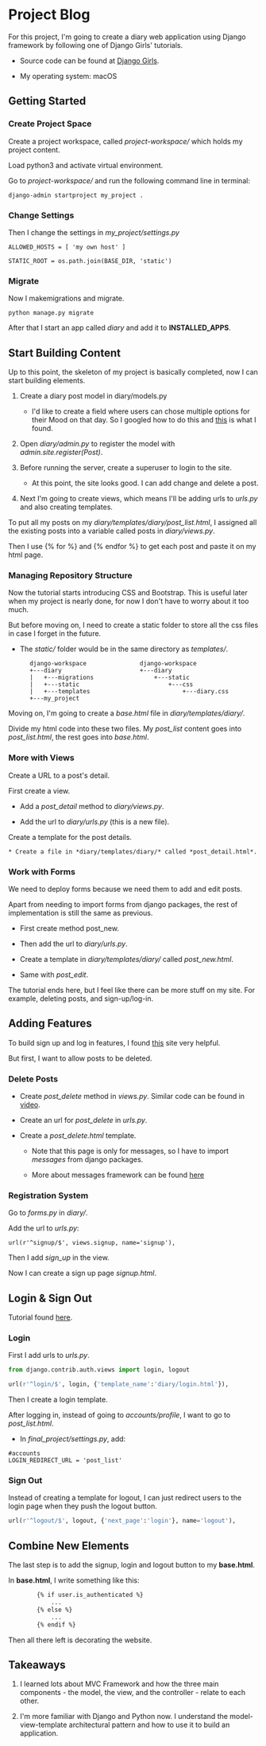 # Project Blog

For this project, I'm going to create a diary web application using Django framework by following one of Django Girls' tutorials.

* Source code can be found at [Django Girls](https://tutorial.djangogirls.org/en/django_start_project/).

* My operating system: macOS

## Getting Started

### Create Project Space

Create a project workspace, called *project-workspace/* which holds my project content.

Load python3 and activate virtual environment.

Go to *project-workspace/* and run the following command line in terminal:

```
django-admin startproject my_project .
```

### Change Settings

Then I change the settings in *my_project/settings.py*

```
ALLOWED_HOSTS = [ 'my own host' ]

STATIC_ROOT = os.path.join(BASE_DIR, 'static')
```

### Migrate

Now I makemigrations and migrate.

```
python manage.py migrate
```

After that I start an app called *diary* and add it to **INSTALLED_APPS**.

## Start Building Content

Up to this point, the skeleton of my project is basically completed, now I can start building elements.

1. Create a diary post model in diary/models.py

	* I'd like to create a field where users can chose multiple options for their Mood on that day. So I googled how to do this and [this](https://www.youtube.com/watch?v=5jWJBpS0tkg) is what I found.
	
2. Open *diary/admin.py* to register the model with *admin.site.register(Post)*.

3. Before running the server, create a superuser to login to the site.

	* At this point, the site looks good. I can add change and delete a post.
	
4. Next I'm going to create views, which means I'll be adding urls to *urls.py* and also creating templates.

To put all my posts on my *diary/templates/diary/post_list.html*, I assigned all the existing posts into a variable called posts in *diary/views.py*.

Then I use \{% for %\} and \{% endfor %\} to get each post and paste it on my html page.

### Managing Repository Structure

Now the tutorial starts introducing CSS and Bootstrap. This is useful later when my project is nearly done, for now I don't have to worry about it too much.

But before moving on, I need to create a static folder to store all the css files in case I forget in the future.

* The *static/* folder would be in the same directory as *templates/*.

```
      django-workspace               django-workspace
      +---diary                      +---diary
      |   +---migrations                 +---static
      |   +---static                         +---css
      |   +---templates                          +---diary.css
      +---my_project
```

Moving on, I'm going to create a *base.html* file in *diary/templates/diary/*.

Divide my html code into these two files. My *post_list* content goes into *post_list.html*, the rest goes into *base.html*.

### More with Views

Create a URL to a post's detail.

First create a view.

* Add a *post_detail* method to *diary/views.py*.
	
* Add the url to *diary/urls.py* (this is a new file).
	
Create a template for the post details.

	* Create a file in *diary/templates/diary/* called *post_detail.html*.

### Work with Forms

We need to deploy forms because we need them to add and edit posts.

Apart from needing to import forms from django packages, the rest of implementation is still the same as previous.

* First create method post_new.

* Then add the url to *diary/urls.py*.

* Create a template in *diary/templates/diary/* called *post_new.html*.

* Same with *post_edit*.

The tutorial ends here, but I feel like there can be more stuff on my site. For example, deleting posts, and sign-up/log-in.

## Adding Features

To build sign up and log in features, I found [this](https://simpleisbetterthancomplex.com/tutorial/2017/02/18/how-to-create-user-sign-up-view.html) site very helpful.

But first, I want to allow posts to be deleted.

### Delete Posts

* Create *post_delete* method in *views.py*. Similar code can be found in [video](https://www.youtube.com/watch?v=8_Chnq4x1vA).

* Create an url for *post_delete* in *urls.py*.

* Create a *post_delete.html* template.

	* Note that this page is only for messages, so I have to import *messages* from django packages.
	
	* More about messages framework can be found [here](https://docs.djangoproject.com/en/2.0/ref/contrib/messages/)
	
### Registration System

Go to *forms.py* in *diary/*.

Add the url to *urls.py*:

```
url(r'^signup/$', views.signup, name='signup'),
```

Then I add *sign_up* in the view.

Now I can create a sign up page *signup.html*.

## Login & Sign Out

Tutorial found [here](https://www.youtube.com/watch?v=exgNlhAPyQ8).

### Login

First I add urls to *urls.py*.

```python
from django.contrib.auth.views import login, logout

url(r'^login/$', login, {'template_name':'diary/login.html'}),
```

Then I create a login template.

After logging in, instead of going to *accounts/profile*, I want to go to *post_list.html*.

* In *final_project/settings.py*, add:

```
#accounts
LOGIN_REDIRECT_URL = 'post_list'
```

### Sign Out

Instead of creating a template for logout, I can just redirect users to the login page when they push the logout button.

```python
url(r'^logout/$', logout, {'next_page':'login'}, name='logout'),
```

## Combine New Elements

The last step is to add the signup, login and logout button to my **base.html**.

In **base.html**, I write something like this:

```html
        {% if user.is_authenticated %}
            ...
        {% else %}
            ...
        {% endif %}
```

Then all there left is decorating the website.

## Takeaways

1. I learned lots about MVC Framework and how the three main components - the model, the view, and the controller - relate to each other.

2. I'm more familiar with Django and Python now. I understand the model-view-template architectural pattern and how to use it to build an application.
